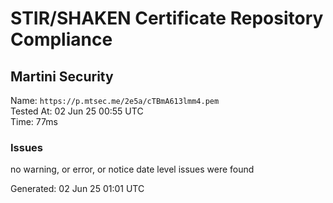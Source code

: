 # STIR/SHAKEN Certificate Repository Compliance

## Martini Security

Name: `https://p.mtsec.me/2e5a/cTBmA613lmm4.pem`\
Tested At: 02 Jun 25 00:55 UTC\
Time: 77ms

### Issues

no warning, or error, or notice date level issues were found

Generated: 02 Jun 25 01:01 UTC